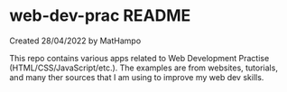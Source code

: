 # web-dev-prac README
Created 28/04/2022 by MatHampo

This repo contains various apps related to Web Development Practise (HTML/CSS/JavaScript/etc.). The examples are from websites, tutorials, and many ther sources that I am using to improve my web dev skills.
